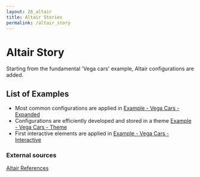 ```yaml
---
layout: 26_altair
title: Altair Stories
permalink: /altair_story
---
```



# Altair Story

Starting from the fundamental 'Vega cars' example, Altair configurations are added.

## List of Examples

- Most common configurations are applied in [Example - Vega Cars - Expanded](vega_cars)
- Configurations are efficiently developed and stored in a theme [Example - Vega Cars - Theme](vega_cars_theme)
- First interactive elements are applied in [Example - Vega Cars - Interactive](vega_cars_interactive)


### External sources

[Altair References](altair_references)

